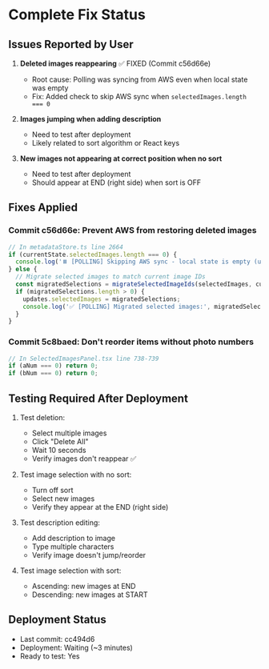 # Complete Fix Status

## Issues Reported by User

1. **Deleted images reappearing** ✅ FIXED (Commit c56d66e)
   - Root cause: Polling was syncing from AWS even when local state was empty
   - Fix: Added check to skip AWS sync when `selectedImages.length === 0`

2. **Images jumping when adding description**
   - Need to test after deployment
   - Likely related to sort algorithm or React keys

3. **New images not appearing at correct position when no sort**
   - Need to test after deployment
   - Should appear at END (right side) when sort is OFF

## Fixes Applied

### Commit c56d66e: Prevent AWS from restoring deleted images
```typescript
// In metadataStore.ts line 2664
if (currentState.selectedImages.length === 0) {
  console.log('⏸️ [POLLING] Skipping AWS sync - local state is empty (user deleted all)');
} else {
  // Migrate selected images to match current image IDs
  const migratedSelections = migrateSelectedImageIds(selectedImages, currentState.images);
  if (migratedSelections.length > 0) {
    updates.selectedImages = migratedSelections;
    console.log('✅ [POLLING] Migrated selected images:', migratedSelections.length);
  }
}
```

### Commit 5c8baed: Don't reorder items without photo numbers
```typescript
// In SelectedImagesPanel.tsx line 738-739
if (aNum === 0) return 0;
if (bNum === 0) return 0;
```

## Testing Required After Deployment

1. Test deletion:
   - Select multiple images
   - Click "Delete All"
   - Wait 10 seconds
   - Verify images don't reappear ✅

2. Test image selection with no sort:
   - Turn off sort
   - Select new images
   - Verify they appear at the END (right side)

3. Test description editing:
   - Add description to image
   - Type multiple characters
   - Verify image doesn't jump/reorder

4. Test image selection with sort:
   - Ascending: new images at END
   - Descending: new images at START

## Deployment Status
- Last commit: cc494d6
- Deployment: Waiting (~3 minutes)
- Ready to test: Yes

